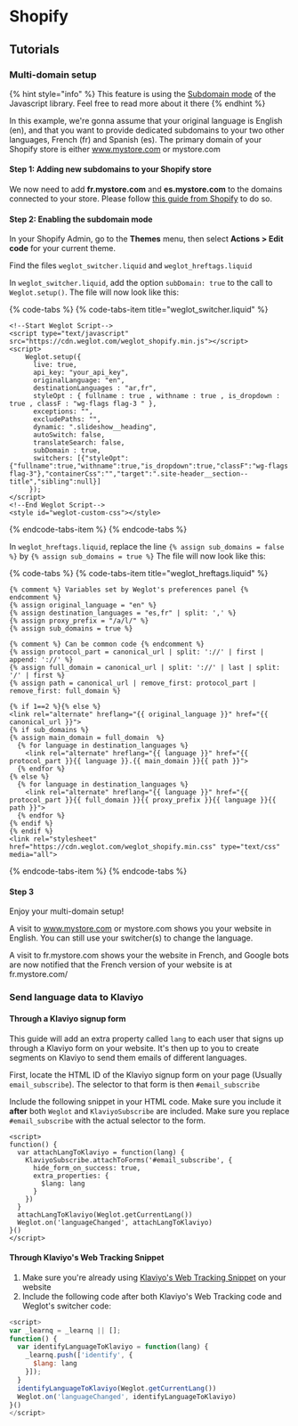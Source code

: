# Shopify

## Tutorials

### Multi-domain setup

{% hint style="info" %}
This feature is using the [Subdomain mode](javascript.md#subdomain-mode) of the Javascript library. Feel free to read more about it there
{% endhint %}

In this example, we're gonna assume that your original language is English \(en\), and that you want to provide dedicated subdomains to your two other languages, French \(fr\) and Spanish \(es\). The primary domain of your Shopify store is either www.mystore.com or mystore.com

#### Step 1: Adding new subdomains to your Shopify store

We now need to add **fr.mystore.com** and **es.mystore.com** to the domains connected to your store. Please follow [this guide from Shopify](https://help.shopify.com/manual/domains/connecting-existing-domains/setting-up-your-domain#connect-a-subdomain) to do so.

#### Step 2: Enabling the subdomain mode

In your Shopify Admin, go to the  **Themes** menu, then select **Actions &gt; Edit code** for your current theme.

Find the files `weglot_switcher.liquid` and `weglot_hreftags.liquid`

In `weglot_switcher.liquid`, add the option `subDomain: true` to the call to `Weglot.setup()`. The file will now look like this:

{% code-tabs %}
{% code-tabs-item title="weglot\_switcher.liquid" %}
```markup
<!--Start Weglot Script-->
<script type="text/javascript" src="https://cdn.weglot.com/weglot_shopify.min.js"></script>
<script>
    Weglot.setup({
      live: true,
      api_key: "your_api_key",
      originalLanguage: "en",
      destinationLanguages : "ar,fr",
      styleOpt : { fullname : true , withname : true , is_dropdown : true , classF : "wg-flags flag-3 " },
      exceptions: "",
      excludePaths: "",
      dynamic: ".slideshow__heading",
      autoSwitch: false,
      translateSearch: false,
      subDomain : true,
      switchers: [{"styleOpt":{"fullname":true,"withname":true,"is_dropdown":true,"classF":"wg-flags flag-3"},"containerCss":"","target":".site-header__section--title","sibling":null}]
     });
</script>
<!--End Weglot Script-->
<style id="weglot-custom-css"></style>
```
{% endcode-tabs-item %}
{% endcode-tabs %}

In `weglot_hreftags.liquid`, replace the line `{% assign sub_domains = false %}` by `{% assign sub_domains = true %}` The file will now look like this:

{% code-tabs %}
{% code-tabs-item title="weglot\_hreftags.liquid" %}
```text
{% comment %} Variables set by Weglot's preferences panel {% endcomment %}
{% assign original_language = "en" %}
{% assign destination_languages = "es,fr" | split: ',' %}
{% assign proxy_prefix = "/a/l/" %}
{% assign sub_domains = true %}

{% comment %} Can be common code {% endcomment %}
{% assign protocol_part = canonical_url | split: '://' | first | append: '://' %}
{% assign full_domain = canonical_url | split: '://' | last | split: '/' | first %}
{% assign path = canonical_url | remove_first: protocol_part | remove_first: full_domain %}

{% if 1==2 %}{% else %}
<link rel="alternate" hreflang="{{ original_language }}" href="{{ canonical_url }}">
{% if sub_domains %}
{% assign main_domain = full_domain  %}
  {% for language in destination_languages %}
    <link rel="alternate" hreflang="{{ language }}" href="{{ protocol_part }}{{ language }}.{{ main_domain }}{{ path }}">
  {% endfor %}
{% else %}
  {% for language in destination_languages %}
    <link rel="alternate" hreflang="{{ language }}" href="{{ protocol_part }}{{ full_domain }}{{ proxy_prefix }}{{ language }}{{ path }}">
  {% endfor %}
{% endif %}
{% endif %}
<link rel="stylesheet" href="https://cdn.weglot.com/weglot_shopify.min.css" type="text/css" media="all">
```
{% endcode-tabs-item %}
{% endcode-tabs %}

#### Step 3

Enjoy your multi-domain setup!

A visit to www.mystore.com or mystore.com shows you your website in English. You can still use your switcher\(s\) to change the language.

A visit to fr.mystore.com shows your the website in French, and Google bots are now notified that the French version of your website is at fr.mystore.com/

### Send language data to Klaviyo

#### Through a Klaviyo signup form

This guide will add an extra property called `lang` to each user that signs up through a Klaviyo form on your website. It's then up to you to create segments on Klaviyo to send them emails of different languages.

First, locate the HTML ID of the Klaviyo signup form on your page \(Usually `email_subscribe`\). The selector to that form is then `#email_subscribe`

Include the following snippet in your HTML code. Make sure you include it **after** both `Weglot` and `KlaviyoSubscribe` are included. Make sure you replace `#email_subscribe` with the actual selector to the form.

```markup
<script>
function() {
  var attachLangToKlaviyo = function(lang) {
    KlaviyoSubscribe.attachToForms('#email_subscribe', {
      hide_form_on_success: true,
      extra_properties: {
        $lang: lang
      }
    })  
  }
  attachLangToKlaviyo(Weglot.getCurrentLang())
  Weglot.on('languageChanged', attachLangToKlaviyo)
}()
</script>
```

#### Through Klaviyo's Web Tracking Snippet

1. Make sure you're already using [Klaviyo's Web Tracking Snippet](https://help.klaviyo.com/hc/en-us/articles/115000751052-Klaviyo-API-Reference-Guide#the-klaviyo-web-tracking-snippet--javascript-2) on your website
2. Include the following code after both Klaviyo's Web Tracking code and Weglot's switcher code:

```javascript
<script>
var _learnq = _learnq || [];
function() {
  var identifyLanguageToKlaviyo = function(lang) {
    _learnq.push(['identify', {
      $lang: lang
    }]);
  }
  identifyLanguageToKlaviyo(Weglot.getCurrentLang())
  Weglot.on('languageChanged', identifyLanguageToKlaviyo)
}()
</script>
```

